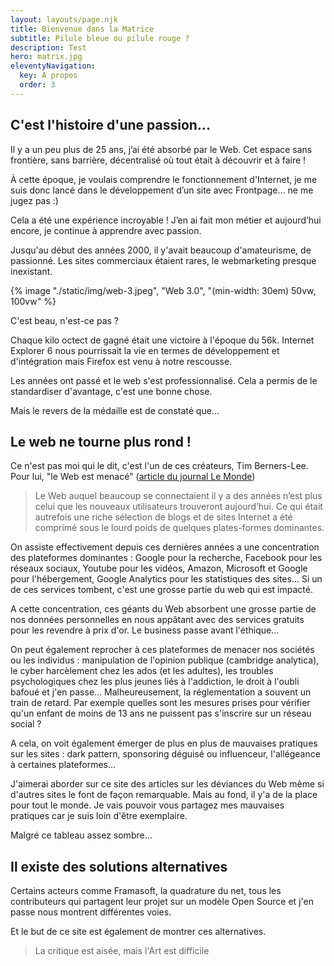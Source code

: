 ```yaml
---
layout: layouts/page.njk
title: Bienvenue dans la Matrice
subtitle: Pilule bleue ou pilule rouge ?
description: Test
hero: matrix.jpg
eleventyNavigation:
  key: A propos
  order: 3
---
```


## C'est l'histoire d'une passion...

Il y a un peu plus de 25 ans, j’ai été absorbé par le Web. Cet espace sans frontière, sans barrière, décentralisé où tout était à découvrir et à faire !

À cette époque, je voulais comprendre le fonctionnement d'Internet, je me suis donc lancé dans le développement d’un site avec Frontpage… ne me jugez pas :)

Cela a été une expérience incroyable ! J’en ai fait mon métier et aujourd’hui encore, je continue à apprendre avec passion.

Jusqu'au début des années 2000, il y'avait beaucoup d'amateurisme, de passionné. Les sites commerciaux étaient rares, le webmarketing presque inexistant.


{% image "./static/img/web-3.jpeg", "Web 3.0", "(min-width: 30em) 50vw, 100vw" %}
<div class="caption">C'est beau, n'est-ce pas ?</div>


Chaque kilo octect de gagné était une victoire à l'époque du 56k. Internet Explorer 6 nous pourrissait la vie en termes de développement et d'intégration mais Firefox est venu à notre rescousse.

Les années ont passé et le web s'est professionnalisé. Cela a permis de le standardiser d'avantage, c'est une bonne chose.

Mais le revers de la médaille est de constaté que...

## Le web ne tourne plus rond !

Ce n'est pas moi qui le dit, c'est l'un de ces créateurs, Tim Berners-Lee. Pour lui, "le Web est menacé" ([article du journal Le Monde](https://www.lemonde.fr/pixels/article/2018/03/12/tim-berners-lee-le-pere-du-web-appelle-a-reguler-les-grandes-plates-formes_5269595_4408996.html))

> Le Web auquel beaucoup se connectaient il y a des années n’est plus celui que les nouveaux utilisateurs trouveront aujourd’hui. Ce qui était autrefois une riche sélection de blogs et de sites Internet a été comprimé sous le lourd poids de quelques plates-formes dominantes. 

On assiste effectivement depuis ces dernières années a une concentration des plateformes dominantes : Google pour la recherche, Facebook pour les réseaux sociaux, Youtube pour les vidéos, Amazon, Microsoft et Google pour l'hébergement, Google Analytics pour les statistiques des sites... Si un de ces services tombent, c'est une grosse partie du web qui est impacté.

A cette concentration, ces géants du Web absorbent une grosse partie de nos données personnelles en nous appâtant avec des services gratuits pour les revendre à prix d'or. Le business passe avant l'éthique... 

On peut également reprocher à ces plateformes de menacer nos sociétés ou les individus : manipulation de l'opinion publique (cambridge analytica), le cyber harcèlement chez les ados (et les adultes), les troubles psychologiques chez les plus jeunes liés à l'addiction, le droit à l'oubli bafoué et j'en passe... Malheureusement, la réglementation a souvent un train de retard. Par exemple quelles sont les mesures prises pour vérifier qu'un enfant de moins de 13 ans ne puissent pas s'inscrire sur un réseau social ?

A cela, on voit également émerger de plus en plus de mauvaises pratiques sur les sites : dark pattern, sponsoring déguisé ou influenceur, l'allégeance à certaines plateformes...

J'aimerai aborder sur ce site des articles sur les déviances du Web même si d'autres sites le font de façon remarquable. Mais au fond, il y'a de la place pour tout le monde. Je vais pouvoir vous partagez mes mauvaises pratiques car je suis loin d'être exemplaire.

Malgré ce tableau assez sombre...

## Il existe des solutions alternatives

Certains acteurs comme Framasoft, la quadrature du net, tous les contributeurs qui partagent leur projet sur un modèle Open Source et j'en passe nous montrent différentes voies.

Et le but de ce site est également de montrer ces alternatives.

> La critique est aisée, mais l'Art est difficile

